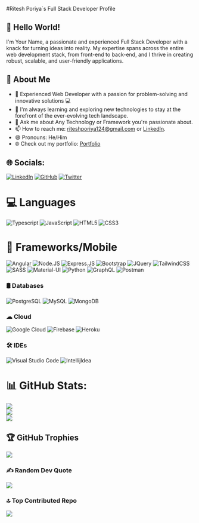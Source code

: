 #Ritesh Poriya`s Full Stack Developer Profile

[comment]: <> (![Ritesh Poriya]&#40;https://your-profile-image-url.com&#41;)
## 👋 Hello World!

I'm Your Name, a passionate and experienced Full Stack Developer with a knack for turning ideas into reality. My expertise spans across the entire web development stack, from front-end to back-end, and I thrive in creating robust, scalable, and user-friendly applications.

## 🚀 About Me

- 🚀 Experienced Web Developer with a passion for problem-solving and innovative solutions 💻<br>
- 🌱 I'm always learning and exploring new technologies to stay at the forefront of the ever-evolving tech landscape.
- 💬 Ask me about Any Technology or Framework you're passionate about.
- 📫 How to reach me: riteshporiya124@gmail.com or [LinkedIn](https://www.linkedin.com/in/riteshporiyawebdev/).
- 😄 Pronouns: He/Him
- 🌐 Check out my portfolio: [Portfolio](https://riteshporiya.dev)

## 🌐 Socials:
[![LinkedIn](https://img.shields.io/badge/LinkedIn-%230077B5.svg?logo=linkedin&logoColor=white)](https://www.linkedin.com/in/riteshporiyawebdev/) [![GitHub](https://img.shields.io/badge/GitHub-%23121011.svg?logo=github&logoColor=white)](https://github.com/riteshporiya) [![Twitter](https://img.shields.io/badge/Twitter-%231DA1F2.svg?logo=Twitter&logoColor=white)](https://twitter.com/riteshporiya)

# 💻 Languages

![Typescript](https://img.shields.io/badge/TypeScript-007ACC?style=plastic&logo=typescript&logoColor=white)
![JavaScript](https://img.shields.io/badge/JavaScript-F7DF1E?style=plastic&logo=javascript&logoColor=black)
![HTML5](https://img.shields.io/badge/HTML5-E34F26?style=plastic&logo=html5&logoColor=white)
![CSS3](https://img.shields.io/badge/CSS3-1572B6?style=plastic&logo=css3&logoColor=white)

# 🚀 Frameworks/Mobile

![Angular](https://img.shields.io/badge/Angular-DD0031?style=plastic&logo=angular&logoColor=white)
![Node.JS](https://img.shields.io/badge/Node.js-43853D?style=plastic&logo=node.js&logoColor=white)
![Express.JS](https://img.shields.io/badge/Express.js-000000?style=plastic&logo=express&logoColor=white)
![Bootstrap](https://img.shields.io/badge/Bootstrap-563D7C?style=plastic&logo=bootstrap&logoColor=white)
![JQuery](https://img.shields.io/badge/jQuery-0769AD?style=plastic&logo=jquery&logoColor=white)
![TailwindCSS](https://img.shields.io/badge/Tailwind_CSS-38B2AC?style=plastic&logo=tailwind-css&logoColor=white)
![SASS](https://img.shields.io/badge/Sass-CC6699?style=plastic&logo=sass&logoColor=white)
![Material-UI](https://img.shields.io/badge/Material--UI-0081CB?style=plastic&logo=material-ui&logoColor=white)
![Python](https://img.shields.io/badge/Python-3776AB?style=plastic&logo=python&logoColor=white)
![GraphQL](https://img.shields.io/badge/GraphQl-E10098?style=plastic&logo=graphql&logoColor=white)
![Postman](https://img.shields.io/badge/Postman-FF6C37?style=plastic&logo=Postman&logoColor=white)

### 🛢️ Databases
![PostgreSQL](https://img.shields.io/badge/PostgreSQL-316192?style=plastic&logo=postgresql&logoColor=white)
![MySQL](https://img.shields.io/badge/MySQL-00000F?style=plastic&logo=mysql&logoColor=white)
![MongoDB](https://img.shields.io/badge/MongoDB-4EA94B?style=plastic&logo=mongodb&logoColor=white)

### ☁  Cloud
![Google Cloud](https://img.shields.io/badge/Google_Cloud-4285F4?style=plastic&logo=google-cloud&logoColor=white)
![Firebase](https://img.shields.io/badge/firebase-ffca28?style=plastic&logo=firebase&logoColor=black)
![Heroku](https://img.shields.io/badge/Heroku-430098?style=plastic&logo=heroku&logoColor=white)

### 🛠️ IDEs

![Visual Studio Code](https://img.shields.io/badge/Visual_Studio_Code-0078D4?style=plastic&logo=visual%20studio%20code&logoColor=white)
![IntellijIdea](https://img.shields.io/badge/IntelliJIDEA-000000.svg?style=plastic&logo=intellij-idea&logoColor=white)

# 📊 GitHub Stats:
![](https://github-readme-stats.vercel.app/api?username=riteshporiya&theme=blue-green&hide_border=false&include_all_commits=false&count_private=false) <br/>
![](https://github-readme-streak-stats.herokuapp.com/?user=riteshporiya&theme=blue-green&hide_border=false) <br/>
![](https://github-readme-stats.vercel.app/api/top-langs/?username=riteshporiya&theme=blue-green&hide_border=false&include_all_commits=false&count_private=false&layout=compact)

## 🏆 GitHub Trophies
![](https://github-profile-trophy.vercel.app/?username=riteshporiya&theme=discord&no-frame=true&no-bg=true&margin-w=4)

### ✍️ Random Dev Quote
![](https://quotes-github-readme.vercel.app/api?type=horizontal&theme=merko)

### 🔝 Top Contributed Repo
![](https://github-contributor-stats.vercel.app/api?username=riteshporiya&limit=5&theme=dark&combine_all_yearly_contributions=true)
